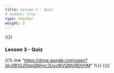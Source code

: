 ```yaml
---
title: Lesson 3 - Quiz
# hidden: true 
type: teacher
weight: 3
---
```

{{<teacher>}}
### Lesson 3 - Quiz

{{% link "https://drive.google.com/open?id=0B1OJ5hjpQNHvc3UycWVQMURDVHM" %}}
{{</teacher>}}
